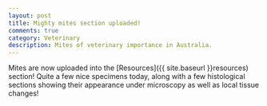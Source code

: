 ```yaml
---
layout: post
title: Mighty mites section uploaded!
comments: true
category: Veterinary
description: Mites of veterinary importance in Australia.
---
```


Mites are now uploaded into the  [Resources]({{ site.baseurl }}resources) section! Quite a few nice specimens today, along with a few histological sections showing their appearance under microscopy as well as local tissue changes!
